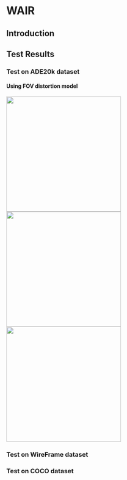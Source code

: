 # WAIR
## Introduction

## Test Results

### Test on ADE20k dataset

#### Using FOV distortion model

<p float="left">   <img src="results/ADE20K_division_model_dataset_FOV_1.gif" width="300" />   <img src="results/ADE20K_division_model_dataset_FOV_2.gif" width="300" />   <img src="results/ADE20K_division_model_dataset_FOV_3.gif" width="300" />  </p>









### Test on WireFrame dataset

### Test on COCO dataset

### 

